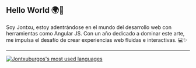 ## Hello World 🌍👋

Soy Jontxu, estoy adentrándose en el mundo del desarrollo web con herramientas como Angular JS. Con un año dedicado a dominar este arte, me impulsa el desafío de crear experiencias web fluidas e interactivas. 💻✨

---

[![Jontxuburgos's most used languages](https://github-readme-stats.vercel.app/api/top-langs/?username=Jontxuburgos&layout=compact&hide_border=true&theme=vue-dark)](https://github.com/appinha?tab=repositories)
